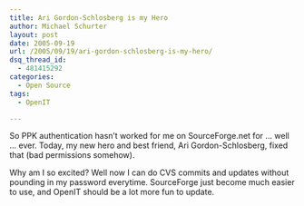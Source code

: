```yaml
---
title: Ari Gordon-Schlosberg is my Hero
author: Michael Schurter
layout: post
date: 2005-09-19
url: /2005/09/19/ari-gordon-schlosberg-is-my-hero/
dsq_thread_id:
  - 481415292
categories:
  - Open Source
tags:
  - OpenIT

---
```

So PPK authentication hasn&#8217;t worked for me on SourceForge.net for &#8230; well &#8230; ever. Today, my new hero and best friend, Ari Gordon-Schlosberg, fixed that (bad permissions somehow).

Why am I so excited? Well now I can do CVS commits and updates without pounding in my password everytime. SourceForge just become much easier to use, and OpenIT should be a lot more fun to update.